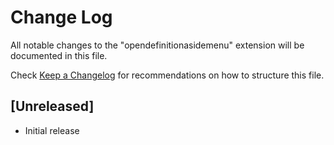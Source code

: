 # Change Log

All notable changes to the "opendefinitionasidemenu" extension will be documented in this file.

Check [Keep a Changelog](http://keepachangelog.com/) for recommendations on how to structure this file.

## [Unreleased]

- Initial release